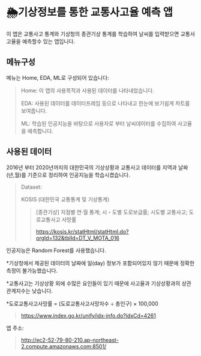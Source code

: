 🌦️기상정보를 통한 교통사고율 예측 앱
========

이 앱은 교통사고 통계와 기상청의 종관기상 통계를 학습하여 날씨를 입력받으면 교통사고율을 예측할수 있는 앱입니다.

메뉴구성
----
메뉴는 Home, EDA, ML로 구성되어 있습니다:

>Home: 이 앱의 사용목적과 사용된 데이터를 나타내었습니다.
>
>EDA: 사용된 데이터를 데이터프레임 등으로 나타내고 한눈에 보기쉽게 차트를 보여줍니다.
>
>ML: 학습된 인공지능을 바탕으로 사용자로 부터 날씨데이터를 수집하여 사고율을 예측합니다.

사용된 데이터
----
2016년 부터 2020년까지의 대한민국의 기상상황과 교통사고 데이터를 지역과 날짜(년,월)를 기준으로 정리하여 인공지능을 학습시켰습니다. 

>Dataset:
>
>KOSIS (대한민국 교통통계 및 기상통계)
>>[종관기상] 지점별 연·월 통계; 
시・도별 도로보급률; 
시도별 교통사고; 
도로교통사고 사망률
>>
>>https://kosis.kr/statHtml/statHtml.do?orgId=132&tblId=DT_V_MOTA_016

인공지능은 Random Forest를 사용했습니다.

*기상청에서 제공된 데이터의 날짜에 일(day) 정보가 포함되어있지 않기 때문에 정확한 측정이 불가능했습니다. 

*교통사고는 기상상황 외에 수많은 요인들이 있기 때문에 사고율과 기상상황과의 상관관계지수는 낮습니다.

*도로교통사고사망률 = (도로교통사고사망자수 ÷ 총인구) × 100,000
>https://www.index.go.kr/unify/idx-info.do?idxCd=4261

앱 주소:
>
>http://ec2-52-79-80-210.ap-northeast-2.compute.amazonaws.com:8501/
